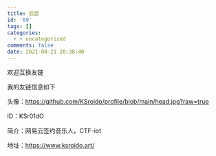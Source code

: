 ```yaml
---
title: 后宫
id: '69'
tags: []
categories:
  - - uncategorized
comments: false
date: 2021-04-21 20:38:40
---
```


欢迎互换友链

我的友链信息如下

头像：https://github.com/KSroido/profile/blob/main/head.jpg?raw=true

ID：KSr01dO

简介：网易云签约音乐人，CTF-iot

地址：https://www.ksroido.art/
